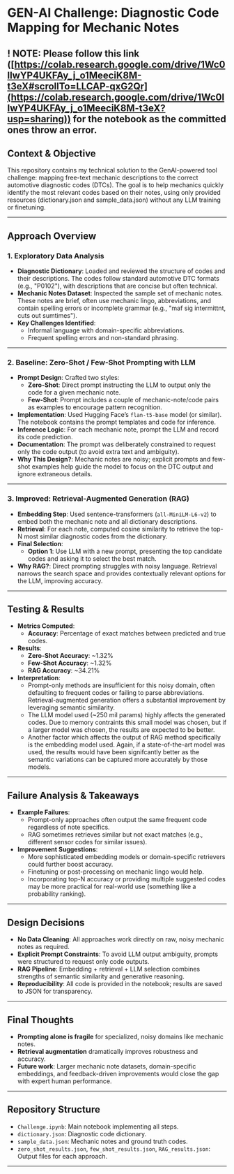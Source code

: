 # GEN-AI Challenge: Diagnostic Code Mapping for Mechanic Notes

## ! NOTE: Please follow this link ([https://colab.research.google.com/drive/1Wc0lIwYP4UKFAy_j_o1MeeciK8M-t3eX#scrollTo=LLCAP-qxG2Qr](https://colab.research.google.com/drive/1Wc0lIwYP4UKFAy_j_o1MeeciK8M-t3eX?usp=sharing)) for the notebook as the committed ones throw an error. 

## Context & Objective

This repository contains my technical solution to the GenAI-powered tool challenge: mapping free-text mechanic descriptions to the correct automotive diagnostic codes (DTCs). The goal is to help mechanics quickly identify the most relevant codes based on their notes, using only provided resources (dictionary.json and sample_data.json) without any LLM training or finetuning.

---

## Approach Overview

### 1. Exploratory Data Analysis

- **Diagnostic Dictionary**: Loaded and reviewed the structure of codes and their descriptions. The codes follow standard automotive DTC formats (e.g., "P0102"), with descriptions that are concise but often technical.
- **Mechanic Notes Dataset**: Inspected the sample set of mechanic notes. These notes are brief, often use mechanic lingo, abbreviations, and contain spelling errors or incomplete grammar (e.g., "maf sig intermittnt, cuts out sumtimes").
- **Key Challenges Identified**:
  - Informal language with domain-specific abbreviations.
  - Frequent spelling errors and non-standard phrasing.

---

### 2. Baseline: Zero-Shot / Few-Shot Prompting with LLM

- **Prompt Design**: Crafted two styles:
  - **Zero-Shot**: Direct prompt instructing the LLM to output only the code for a given mechanic note.
  - **Few-Shot**: Prompt includes a couple of mechanic-note/code pairs as examples to encourage pattern recognition.
- **Implementation**: Used Hugging Face’s `flan-t5-base` model (or similar). The notebook contains the prompt templates and code for inference.
- **Inference Logic**: For each mechanic note, prompt the LLM and record its code prediction.
- **Documentation**: The prompt was deliberately constrained to request only the code output (to avoid extra text and ambiguity).
- **Why This Design?**: Mechanic notes are noisy; explicit prompts and few-shot examples help guide the model to focus on the DTC output and ignore extraneous details.

---

### 3. Improved: Retrieval-Augmented Generation (RAG)

- **Embedding Step**: Used sentence-transformers (`all-MiniLM-L6-v2`) to embed both the mechanic note and all dictionary descriptions.
- **Retrieval**: For each note, computed cosine similarity to retrieve the top-N most similar diagnostic codes from the dictionary.
- **Final Selection**:
  - **Option 1**: Use LLM with a new prompt, presenting the top candidate codes and asking it to select the best match.
- **Why RAG?**: Direct prompting struggles with noisy language. Retrieval narrows the search space and provides contextually relevant options for the LLM, improving accuracy.

---

## Testing & Results

- **Metrics Computed**:
  - **Accuracy**: Percentage of exact matches between predicted and true codes.
- **Results**:
  - **Zero-Shot Accuracy**: ~1.32%
  - **Few-Shot Accuracy**: ~1.32%
  - **RAG Accuracy**: ~34.21%
- **Interpretation**:
  * Prompt-only methods are insufficient for this noisy domain, often defaulting to frequent codes or failing to parse abbreviations. Retrieval-augmented generation offers a substantial improvement by leveraging semantic similarity.
  * The LLM model used (~250 mil params) highly affects the generated codes. Due to memory contraints this small model was chosen, but if a larger model was chosen, the results are expected to be better.
  * Another factor which affects the output of RAG method specifically is the embedding model used. Again, if a state-of-the-art model was used, the results would have been signifcantly better as the semantic variations can be captured more accurately by those models.

---

## Failure Analysis & Takeaways

- **Example Failures**:
  - Prompt-only approaches often output the same frequent code regardless of note specifics.
  - RAG sometimes retrieves similar but not exact matches (e.g., different sensor codes for similar issues).
- **Improvement Suggestions**:
  - More sophisticated embedding models or domain-specific retrievers could further boost accuracy.
  - Finetuning or post-processing on mechanic lingo would help.
  - Incorporating top-N accuracy or providing multiple suggested codes may be more practical for real-world use (something like a probability ranking).

---

## Design Decisions

- **No Data Cleaning**: All approaches work directly on raw, noisy mechanic notes as required.
- **Explicit Prompt Constraints**: To avoid LLM output ambiguity, prompts were structured to request only code outputs.
- **RAG Pipeline**: Embedding + retrieval + LLM selection combines strengths of semantic similarity and generative reasoning.
- **Reproducibility**: All code is provided in the notebook; results are saved to JSON for transparency.

---

## Final Thoughts

- **Prompting alone is fragile** for specialized, noisy domains like mechanic notes.
- **Retrieval augmentation** dramatically improves robustness and accuracy.
- **Future work**: Larger mechanic note datasets, domain-specific embeddings, and feedback-driven improvements would close the gap with expert human performance.

---

## Repository Structure

- `Challenge.ipynb`: Main notebook implementing all steps.
- `dictionary.json`: Diagnostic code dictionary.
- `sample_data.json`: Mechanic notes and ground truth codes.
- `zero_shot_results.json`, `few_shot_results.json`, `RAG_results.json`: Output files for each approach.

---
